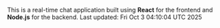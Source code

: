 This is a real-time chat application built using **React** for the frontend and **Node.js** for the backend.
Last updated: Fri Oct  3 04:10:04 UTC 2025
